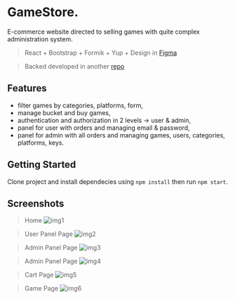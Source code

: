 # GameStore.
E-commerce website directed to selling games with quite complex administration system.

> React + Bootstrap + Formik + Yup + Design in [Figma](https://www.figma.com/file/KfGp9R4EPAuza4mP0AGZw0/AGH-DB-project%3A-Shop-with-games?node-id=6%3A567)

> Backed developed in another [repo](https://github.com/konradkar2/store)

## Features
- filter games by categories, platforms, form,
- manage bucket and buy games,
- authentication and authorization in 2 levels -> user & admin,
- panel for user with  orders and managing email & password,
- panel for admin with all orders and managing games, users, categories, platforms, keys.

## Getting Started

Clone project and install dependecies using `npm install` then run `npm start`.

## Screenshots
> Home
![img1](https://github.com/Matt444/store-frontend/blob/master/screenshots/1.png)

> User Panel Page
![img2](https://github.com/Matt444/store-frontend/blob/master/screenshots/2.png)

> Admin Panel Page
![img3](https://github.com/Matt444/store-frontend/blob/master/screenshots/3.png)

> Admin Panel Page
![img4](https://github.com/Matt444/store-frontend/blob/master/screenshots/4.png)

> Cart Page
![img5](https://github.com/Matt444/store-frontend/blob/master/screenshots/5.png)

> Game Page
![img6](https://github.com/Matt444/store-frontend/blob/master/screenshots/6.png)
